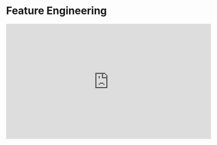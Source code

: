 # Feature Engineering

<iframe width="560" height="315" src="https://www.youtube.com/embed/vybiBANtLBA" title="YouTube video player" frameborder="0" allow="accelerometer; autoplay; clipboard-write; encrypted-media; gyroscope; picture-in-picture" allowfullscreen></iframe>